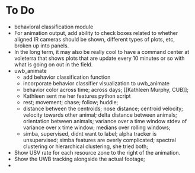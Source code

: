 # To Do
- behavioral classification module
- For animation output, add ability to check boxes related to whether aligned IR cameras should be shown, different types of plots, etc, broken up into panels. 
- In the long term, it may also be really cool to have a command center at voleterra that shows plots that are update every 10 minutes or so with what is going on out in the field. 
- uwb_animate
	- add behavior classification function
	- incorporate behavior classifier visualization to uwb_animate
	- behavior color across time; across days; [[Kathleen Murphy, CUB]]; 
    - Kathleen sent me her features python script
	- rest; movement; chase; follow; huddle; 
	- distance between the centroids; nose distance; centroid velocity; velocity towards other animal; delta distance between animals; orientation between animals; variance over a time window stdev of variance over x time window; medians over rolling windows;
	- simba, supervised, didnt want to label; alpha tracker is unsupervised; simba features are overly complicated; spectral clustering or hierarchical clustering, she tried both; 
- Show USV rate for each resource zone to the right of the animation. 
- Show the UWB tracking alongside the actual footage; 
- 


